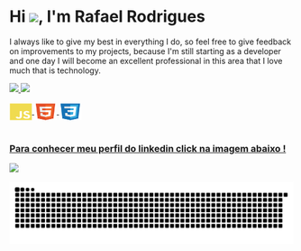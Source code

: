 
<h1 align="left">Hi <img src="https://raw.githubusercontent.com/kaueMarques/kaueMarques/master/hi.gif" height="30px">, I'm Rafael Rodrigues</h1>

<p>I always like to give my best in everything I do, so feel free to give feedback on improvements to my projects, because I'm still starting as a developer and one day I will become an excellent professional in this area that I love much that is technology.</p>

<div>
  <a href="https://github.com/rafael-rodrigues01">
  <img height="180em" src="https://github-readme-stats.vercel.app/api?username=rafael-rodrigues01&show_icons=true&theme=tokyonight&include_all_commits=true&count_private=true"/>
  <img height="180em" src="https://github-readme-stats.vercel.app/api/top-langs/?username=rafael-rodrigues01&layout=compact&langs_count=6&theme=tokyonight"/>
</div>
<div style="display: inline_block"><br>
  <img align="center" alt="Js" height="30" width="40" src="https://raw.githubusercontent.com/devicons/devicon/master/icons/javascript/javascript-plain.svg">
  <img align="center" alt="HTML" height="30" width="40" src="https://raw.githubusercontent.com/devicons/devicon/master/icons/html5/html5-original.svg">
  <img align="center" alt="CSS" height="30" width="40" src="https://raw.githubusercontent.com/devicons/devicon/master/icons/css3/css3-original.svg">
</div>
 
 <br>
 
  ### Para conhecer meu perfil do linkedin click na imagem abaixo !
 
<div> 
 
 
 
  <a href="https://linkedin.com/in/rafael-rodrigues-2914ba217" target="_blank"><img src="https://img.shields.io/badge/-LinkedIn-%230077B5?style=for-the-badge&logo=linkedin&logoColor=white" target="_blank"></a> 
 
  ![Snake animation](https://github.com/rafael-rodrigues01/rafael-rodrigues01/blob/output/github-contribution-grid-snake.svg)

</div>
